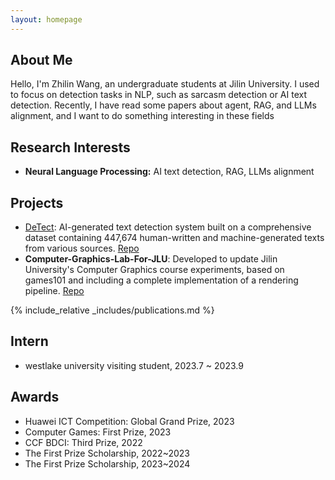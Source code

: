 ```yaml
---
layout: homepage
---
```


<head> 
    <script defer src="https://use.fontawesome.com/releases/v5.0.13/js/all.js"></script> 
    <script defer src="https://use.fontawesome.com/releases/v5.0.13/js/v4-shims.js"></script> 
</head> 
<link rel="stylesheet" href="https://use.fontawesome.com/releases/v5.0.13/css/all.css">

## About Me

Hello, I'm Zhilin Wang, an undergraduate students at Jilin University. I used to focus on detection tasks in NLP, such as sarcasm detection or AI text detection. Recently, I have read some papers about agent, RAG, and LLMs alignment, and I want to do something interesting in these fields

## Research Interests

- **Neural Language Processing:** AI text detection, RAG, LLMs alignment

## Projects

- [DeTect](https://detect.westlake.edu.cn/#/): AI-generated text detection system built on a comprehensive dataset containing 447,674 human-written and machine-generated texts from various sources. <i class="fa fa-github" aria-hidden="true"></i> [Repo](https://github.com/yafuly/DeepfakeTextDetect)
- **Computer-Graphics-Lab-For-JLU**: Developed to update Jilin University's Computer Graphics course experiments, based on games101 and including a complete implementation of a rendering pipeline.<i class="fa fa-github" aria-hidden="true"></i> [Repo](https://github.com/yafuly/DeepfakeTextDetect)

{% include_relative _includes/publications.md %}

<!-- {% include_relative _includes/services.md %}-->

## Intern

- westlake university visiting student, 2023.7 ~ 2023.9

## Awards

- Huawei ICT Competition: Global Grand Prize, 2023
- Computer Games: First Prize, 2023
- CCF BDCI: Third Prize, 2022
- The First Prize Scholarship, 2022~2023
- The First Prize Scholarship, 2023~2024

